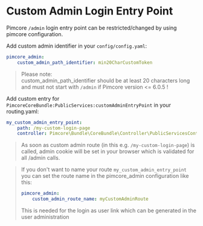 # Custom Admin Login Entry Point

Pimcore `/admin` login entry point can be restricted/changed by using pimcore configuration.

Add custom admin identifier in your `config/config.yaml`:
```yaml
pimcore_admin: 
    custom_admin_path_identifier: min20CharCustomToken
``` 
> Please note:   
> custom_admin_path_identifier should be at least 20 characters long
> and must not start with `/admin` if Pimcore version <= 6.0.5 ! 

Add custom entry for `PimcoreCoreBundle:PublicServices:customAdminEntryPoint` in your routing.yaml:  
```yaml
my_custom_admin_entry_point:
    path: /my-custom-login-page
    controller: Pimcore\Bundle\CoreBundle\Controller\PublicServicesController::customAdminEntryPointAction
``` 

> As soon as custom admin route (in this e.g. `/my-custom-login-page`) is called, admin cookie will be set in your browser which is validated for all /admin calls. 

> If you don't want to name your route `my_custom_admin_entry_point` you can set the route name in the pimcore_admin configuration like this:
> ```yaml
> pimcore_admin:
>     custom_admin_route_name: myCustomAdminRoute
> ```
> This is needed for the login as user link which can be generated in the user administration
